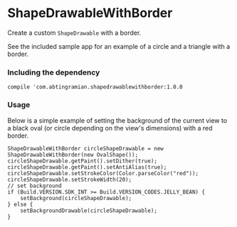# ShapeDrawableWithBorder

Create a custom `ShapeDrawable` with a border.

See the included sample app for an example of a circle and a triangle with a border.

### Including the dependency

`compile 'com.abtingramian.shapedrawablewithborder:1.0.0`

### Usage

Below is a simple example of setting the background of the current view to a black oval (or circle depending on the view's dimensions) with a red border.

```
ShapeDrawableWithBorder circleShapeDrawable = new ShapeDrawableWithBorder(new OvalShape());
circleShapeDrawable.getPaint().setDither(true);
circleShapeDrawable.getPaint().setAntiAlias(true);
circleShapeDrawable.setStrokeColor(Color.parseColor("red"));
circleShapeDrawable.setStrokeWidth(20);
// set background
if (Build.VERSION.SDK_INT >= Build.VERSION_CODES.JELLY_BEAN) {
    setBackground(circleShapeDrawable);
} else {
    setBackgroundDrawable(circleShapeDrawable);
}
```
